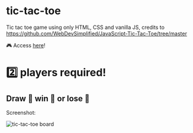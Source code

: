 # tic-tac-toe
Tic tac toe game using only HTML, CSS and vanilla JS, credits to https://github.com/WebDevSimplified/JavaScript-Tic-Tac-Toe/tree/master

🎮 Access [here](https://kaio05.github.io/tic-tac-toe/)!

# 2️⃣ players required!

## Draw 🤝 win 🥇 or lose 🥈

Screenshot:

![tic-tac-toe board](https://kaio05.github.io/tic-tac-toe/screenshot.jpeg)
